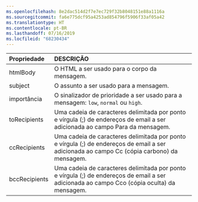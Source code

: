 ```yaml
---
ms.openlocfilehash: 8e2dac514d2f7e7ec729f32b8048151e88a1116a
ms.sourcegitcommit: fa6e775dcf95a4253ad854796f5906f33af05a42
ms.translationtype: HT
ms.contentlocale: pt-BR
ms.lasthandoff: 07/16/2019
ms.locfileid: "68230434"
---
```

| Propriedade | DESCRIÇÃO |
| :--- | :--- |
| htmlBody   | O HTML a ser usado para o corpo da mensagem. |
| subject    | O assunto a ser usado para a mensagem. |
| importância | O sinalizador de prioridade a ser usado para a mensagem: `low`, `normal` ou `high`. |
| toRecipients | Uma cadeia de caracteres delimitada por ponto e vírgula (;) de endereços de email a ser adicionada ao campo Para da mensagem. |
| ccRecipients | Uma cadeia de caracteres delimitada por ponto e vírgula (;) de endereços de email a ser adicionada ao campo Cc (cópia carbono) da mensagem. |
| bccRecipients | Uma cadeia de caracteres delimitada por ponto e vírgula (;) de endereços de email a ser adicionada ao campo Cco (cópia oculta) da mensagem. |
